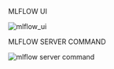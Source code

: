 MLFLOW UI

![mlflow_ui](https://github.com/sanket-307/mlflow-practice/assets/138492191/18629ed3-d813-4484-9a57-c2aa68323c63)



MLFLOW SERVER COMMAND


![mlflow server command](https://github.com/sanket-307/mlflow-practice/assets/138492191/fc67cdec-25f0-40ed-998a-d101f38678af)

